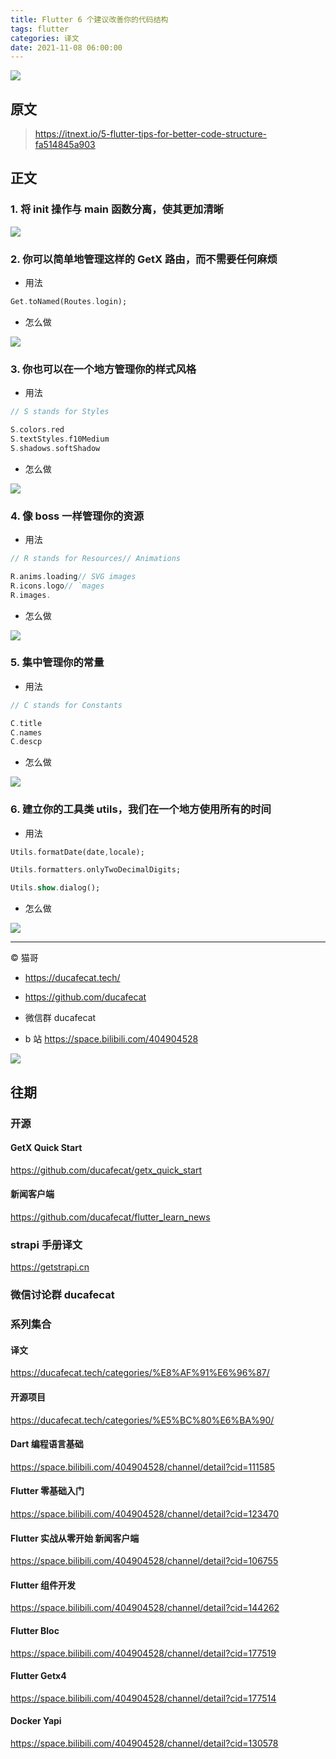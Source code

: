 ```yaml
---
title: Flutter 6 个建议改善你的代码结构
tags: flutter
categories: 译文
date: 2021-11-08 06:00:00
---
```


![](2021-11-08-09-08-13.png)

## 原文

> https://itnext.io/5-flutter-tips-for-better-code-structure-fa514845a903

## 正文

### 1. 将 init 操作与 main 函数分离，使其更加清晰

![](https://ducafecat.oss-cn-beijing.aliyuncs.com/podcast/17f29923c63d6bc5cafd2fcb4d014f22ac644c1bd7f3a6b33dbde46e2c2df246.jpeg)

### 2. 你可以简单地管理这样的 GetX 路由，而不需要任何麻烦

- 用法

```dart
Get.toNamed(Routes.login);
```

- 怎么做

![](https://ducafecat.oss-cn-beijing.aliyuncs.com/podcast/abf3d7c9fa5bae0fc4c126fef40399cb36428e0e2f61f24d77c8f3fc63ba4fb8.jpeg)

### 3. 你也可以在一个地方管理你的样式风格

- 用法

```dart
// S stands for Styles

S.colors.red
S.textStyles.f10Medium
S.shadows.softShadow
```

- 怎么做

![](https://ducafecat.oss-cn-beijing.aliyuncs.com/podcast/8052ac6c00fa66bab1792da34f70c368fa04cfb9b47476773ce09095bcf260af.jpeg)

### 4. 像 boss 一样管理你的资源

- 用法

```dart
// R stands for Resources// Animations

R.anims.loading// SVG images
R.icons.logo// `mages
R.images.
```

- 怎么做

![](https://ducafecat.oss-cn-beijing.aliyuncs.com/podcast/b3744156525bb5799b83489072f787aeb9af669fd27f37cf9f698d764243e0c1.jpeg)

### 5. 集中管理你的常量

- 用法

```dart
// C stands for Constants

C.title
C.names
C.descp
```

- 怎么做

![](https://ducafecat.oss-cn-beijing.aliyuncs.com/podcast/305368bedb914b36fe539700bfb785a81e16c7533bb2216a93bd4c15256a3b51.jpeg)

### 6. 建立你的工具类 utils，我们在一个地方使用所有的时间

- 用法

```dart
Utils.formatDate(date,locale);

Utils.formatters.onlyTwoDecimalDigits;

Utils.show.dialog();
```

- 怎么做

![](https://ducafecat.oss-cn-beijing.aliyuncs.com/podcast/2a020521789efd0e26693130fc5ae9b8e48a3dfd33f237c594acc16d845b4a33.png)

---

© 猫哥

- https://ducafecat.tech/

- https://github.com/ducafecat

- 微信群 ducafecat

- b 站 https://space.bilibili.com/404904528

![](https://ducafecat.tech/img/public-qrcode.png)

## 往期

### 开源

#### GetX Quick Start

https://github.com/ducafecat/getx_quick_start

#### 新闻客户端

https://github.com/ducafecat/flutter_learn_news

### strapi 手册译文

https://getstrapi.cn

### 微信讨论群 ducafecat

### 系列集合

#### 译文

https://ducafecat.tech/categories/%E8%AF%91%E6%96%87/

#### 开源项目

https://ducafecat.tech/categories/%E5%BC%80%E6%BA%90/

#### Dart 编程语言基础

https://space.bilibili.com/404904528/channel/detail?cid=111585

#### Flutter 零基础入门

https://space.bilibili.com/404904528/channel/detail?cid=123470

#### Flutter 实战从零开始 新闻客户端

https://space.bilibili.com/404904528/channel/detail?cid=106755

#### Flutter 组件开发

https://space.bilibili.com/404904528/channel/detail?cid=144262

#### Flutter Bloc

https://space.bilibili.com/404904528/channel/detail?cid=177519

#### Flutter Getx4

https://space.bilibili.com/404904528/channel/detail?cid=177514

#### Docker Yapi

https://space.bilibili.com/404904528/channel/detail?cid=130578
